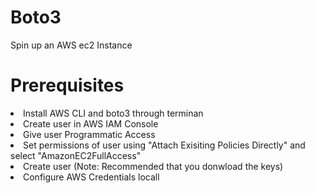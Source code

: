 # Boto3
Spin up an AWS ec2 Instance
<h1>Prerequisites</h1>
<li>Install AWS CLI and boto3 through terminan</li>
<li>Create user in AWS IAM Console</li>
<li>Give user Programmatic Access</li>
<li>Set permissions of user using "Attach Exisiting Policies Directly" and select "AmazonEC2FullAccess"</li>
<li>Create user (Note: Recommended that you donwload the keys)</li>
<li>Configure AWS Credentials locall</li>
